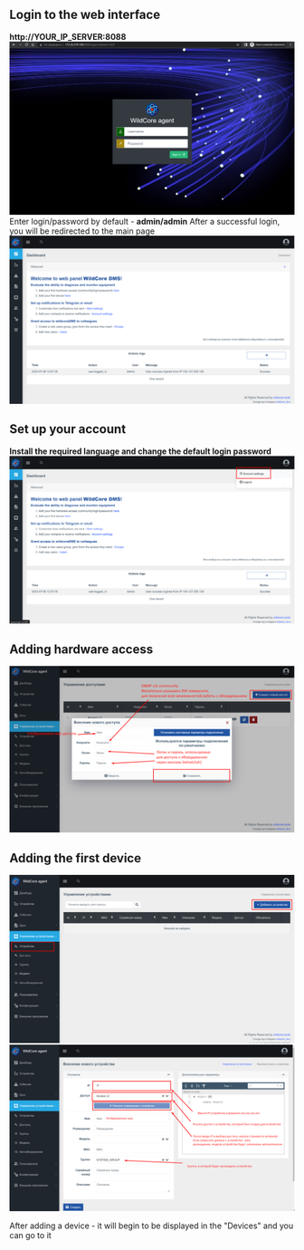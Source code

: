 ## Login to the web interface
**http://YOUR_IP_SERVER:8088**
![Страница входа](assets/incomming-page.png)
Enter login/password by default - **admin/admin**
After a successful login, you will be redirected to the main page
![Дашборд с приветствием](assets/empty-dashboard.png)

## Set up your account
**Install the required language and change the default login password**
![Управление аккаунтом](assets/empty-dashboard-account-settings.png)


## Adding hardware access
![Создание доступа](assets/add-access.png)

## Adding the first device
![Добавление устройства](assets/add-device-btn.png)
![Добавление устройства](assets/adding-new-device.png)

After adding a device - it will begin to be displayed in the "Devices" and you can go to it

